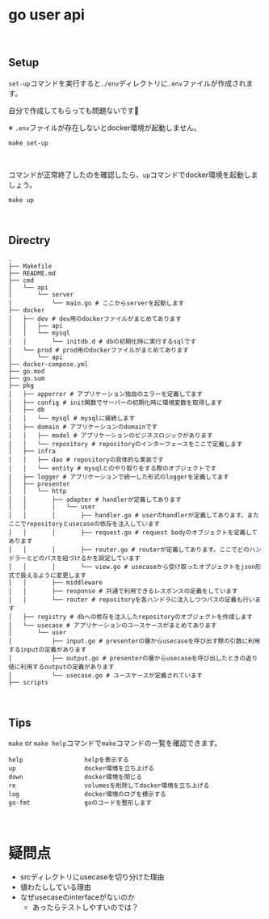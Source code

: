 # go user api

<br>

## Setup

`set-up`コマンドを実行すると`./env`ディレクトリに`.env`ファイルが作成されます。

自分で作成してもらっても問題ないです🙆

※ `.env`ファイルが存在しないとdocker環境が起動しません。

```
make set-up
```

<br>

コマンドが正常終了したのを確認したら、`up`コマンドでdocker環境を起動しましょう。

```
make up
```

<br>

## Directry

```
.
├── Makefile
├── README.md
├── cmd
│   └── api
│       └── server
│           └── main.go # ここからserverを起動します
├── docker
│   ├── dev # dev用のdockerファイルがまとめてあります
│   │   ├── api
│   │   └── mysql
│   │       └── initdb.d # dbの初期化時に実行するsqlです
│   └── prod # prod用のdockerファイルがまとめてあります
│       └── api
├── docker-compose.yml
├── go.mod
├── go.sum
├── pkg
│   ├── apperror # アプリケーション独自のエラーを定義してます
│   ├── config # init関数でサーバーの初期化時に環境変数を取得します
│   ├── db
│   │   └── mysql # mysqlに接続します
│   ├── domain # アプリケーションのdomainです
│   │   ├── model # アプリケーションのビジネスロジックがあります
│   │   └── repository # repositoryのインターフェースをここで定義します
│   ├── infra
│   │   ├── dao # repositoryの具体的な実装です
│   │   └── entity # mysqlとのやり取りをする際のオブジェクトです
│   ├── logger # アプリケーションで統一した形式のloggerを定義してます
│   ├── presenter
│   │   └── http
│   │       ├── adapter # handlerが定義してあります
│   │       │   └── user
│   │       │       ├── handler.go # userのhandlerが定義してあります。またここでrepositoryとusecaseの依存を注入しています
│   │       │       ├── request.go # request bodyのオブジェクトを定義してあります
│   │       │       ├── router.go # routerが定義してあります。ここでどのハンドラーとどのパスを紐づけるかを設定しています
│   │       │       └── view.go # usecaseから受け取ったオブジェクトをjson形式で扱えるように変更します
│   │       ├── middleware
│   │       ├── response # 共通で利用できるレスポンスの定義をしています
│   │       └── router # repositoryを各ハンドラに注入しつつパスの定義も行います
│   ├── registry # dbへの依存を注入したrepositoryのオブジェクトを作成します
│   └── usecase # アプリケーションのユースケースがまとめてあります
│       └── user
│           ├── input.go # presenterの層からusecaseを呼び出す際の引数に利用するinputの定義があります
│           ├── output.go # presenterの層からusecaseを呼び出したときの返り値に利用するoutputの定義があります
│           └── usecase.go # ユースケースが定義されています
├── scripts
```

<br>

## Tips

`make` or `make help`コマンドで`make`コマンドの一覧を確認できます。

```
help                 helpを表示する
up                   docker環境を立ち上げる
down                 docker環境を閉じる
re                   volumesを削除してdocker環境を立ち上げる
log                  docker環境のログを標示する
go-fmt               goのコードを整形します
```

<br>

# 疑問点
- srcディレクトリにusecaseを切り分けた理由
- 値わたししている理由
- なぜusecaseのinterfaceがないのか
  - あったらテストしやすいのでは？
